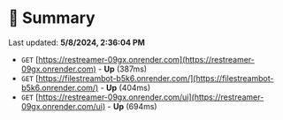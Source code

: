 # 📖 Summary
Last updated: **5/8/2024, 2:36:04 PM**

- `GET` [https://restreamer-09gx.onrender.com](https://restreamer-09gx.onrender.com) - **Up** (387ms)
- `GET` [https://filestreambot-b5k6.onrender.com/](https://filestreambot-b5k6.onrender.com/) - **Up** (404ms)
- `GET` [https://restreamer-09gx.onrender.com/ui](https://restreamer-09gx.onrender.com/ui) - **Up** (694ms)
